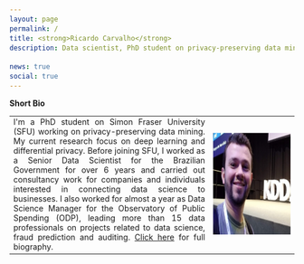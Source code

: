 ```yaml
---
layout: page
permalink: /
title: <strong>Ricardo Carvalho</strong>
description: Data scientist, PhD student on privacy-preserving data mining.

news: true
social: true
---
```


<table cellspacing="0" cellpadding="0" style="border: none;"><tr><b>Short Bio</b></tr><tr><td align="justify">I'm a PhD student on Simon Fraser University (SFU) working on privacy-preserving data mining. My current research focus on deep learning and differential privacy. Before joining SFU, I worked as a Senior Data Scientist for the Brazilian Government for over 6 years and carried out consultancy work for companies and individuals interested in connecting data science to businesses. I also worked for almost a year as Data Science Manager for the Observatory of Public Spending (ODP), leading more than 15 data professionals on projects related to data science, fraud prediction and auditing. <a href="/about">Click here</a> for full biography.</td>
  <td width="30%"><img src="/assets/img/eukdd.png" width="250" height="180" alt="Ricardo"/></td></tr></table>


